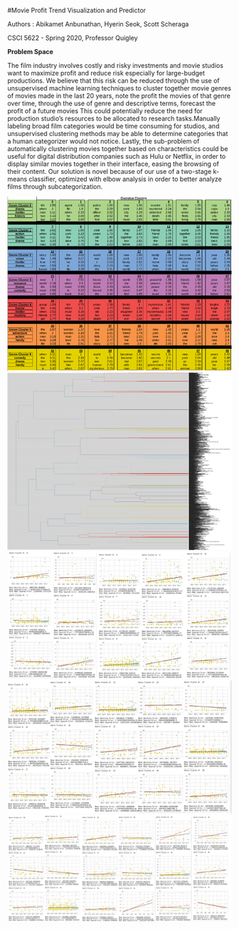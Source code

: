 #Movie Profit Trend Visualization and Predictor


Authors : Abikamet Anbunathan, Hyerin Seok, Scott Scheraga

CSCI 5622 - Spring 2020, Professor Quigley


**Problem Space**

The film industry involves costly and risky investments and movie studios want to maximize profit and reduce risk especially for large-budget productions. We believe that this risk can be reduced through the use of unsupervised machine learning techniques to cluster together movie genres of movies made in the last 20 years, note the profit the movies of that genre over time, through the use of genre and descriptive terms, forecast the profit of a future movies 
This could potentially reduce the need for production studio’s resources to be allocated to research tasks.Manually labeling broad film categories would be time consuming for studios, and unsupervised clustering methods may be able to determine categories that a human categorizer would not notice.
Lastly, the sub-problem of automatically clustering movies together based on characteristics could be useful for digital distribution companies such as Hulu or Netflix, in order to display similar movies together in their interface, easing the browsing of their content.
Our solution is novel because of our use of a two-stage k-means classifier, optimized with elbow analysis in order to better analyze films through subcategorization. 

![1](https://github.com/scott364/CU-Boulder-CSCI5622-Machine-Learning-Final-Project/blob/master/pic1.png)
![2](https://github.com/scott364/CU-Boulder-CSCI5622-Machine-Learning-Final-Project/blob/master/pic2.png)
![3](https://github.com/scott364/CU-Boulder-CSCI5622-Machine-Learning-Final-Project/blob/master/pic3.png)
![4](https://github.com/scott364/CU-Boulder-CSCI5622-Machine-Learning-Final-Project/blob/master/pic4.png)
![5](https://github.com/scott364/CU-Boulder-CSCI5622-Machine-Learning-Final-Project/blob/master/pic5.png)
